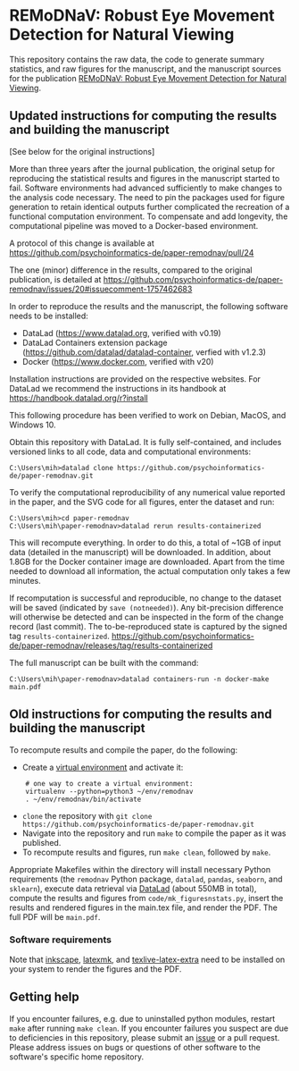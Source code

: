 # REMoDNaV: Robust Eye Movement Detection for Natural Viewing

This repository contains the raw data, the code to generate summary statistics, and raw figures for the manuscript, and the manuscript sources for the publication [REMoDNaV: Robust Eye Movement Detection for Natural Viewing](https://doi.org/10.1101/619254).

## Updated instructions for computing the results and building the manuscript

[See below for the original instructions]

More than three years after the journal publication, the original setup for
reproducing the statistical results and figures in the manuscript started to
fail.  Software environments had advanced sufficiently to make changes to the
analysis code necessary. The need to pin the packages used for figure
generation to retain identical outputs further complicated the recreation of a
functional computation environment. To compensate and add longevity, the
computational pipeline was moved to a Docker-based environment.

A protocol of this change is available at
https://github.com/psychoinformatics-de/paper-remodnav/pull/24

The one (minor) difference in the results, compared to the original
publication, is detailed at
https://github.com/psychoinformatics-de/paper-remodnav/issues/20#issuecomment-1757462683

In order to reproduce the results and the manuscript, the following software
needs to be installed:

- DataLad (https://www.datalad.org, verified with v0.19)
- DataLad Containers extension package (https://github.com/datalad/datalad-container, verfied with v1.2.3)
- Docker (https://www.docker.com, verified with v20)

Installation instructions are provided on the respective websites. For DataLad
we recommend the instructions in its handbook at
https://handbook.datalad.org/r?install

This following procedure has been verified to work on Debian, MacOS, and Windows 10.

Obtain this repository with DataLad. It is fully self-contained, and includes
versioned links to all code, data and computational environments:

```
C:\Users\mih>datalad clone https://github.com/psychoinformatics-de/paper-remodnav.git
```

To verify the computational reproducibility of any numerical value reported in the
paper, and the SVG code for all figures, enter the dataset and run:

```
C:\Users\mih>cd paper-remodnav
C:\Users\mih\paper-remodnav>datalad rerun results-containerized
```

This will recompute everything. In order to do this, a total of ~1GB of input data
(detailed in the manuscript) will be downloaded. In addition, about 1.8GB for the
Docker container image are downloaded. Apart from the time needed to download all
information, the actual computation only takes a few minutes.

If recomputation is successful and reproducible, no change to the dataset will be
saved (indicated by `save (notneeded)`). Any bit-precision difference will otherwise
be detected and can be inspected in the form of the change record (last commit).
The to-be-reproduced state is captured by the signed tag `results-containerized`.
https://github.com/psychoinformatics-de/paper-remodnav/releases/tag/results-containerized

The full manuscript can be built with the command:

```
C:\Users\mih\paper-remodnav>datalad containers-run -n docker-make main.pdf
```

## Old instructions for computing the results and building the manuscript

To recompute results and compile the paper, do the following:

- Create a [virtual environment](https://docs.python.org/3/tutorial/venv.html) and activate it:

```
    # one way to create a virtual environment:
    virtualenv --python=python3 ~/env/remodnav
    . ~/env/remodnav/bin/activate
```
 
- ``clone`` the repository with ``git clone https://github.com/psychoinformatics-de/paper-remodnav.git``
- Navigate into the repository and run ``make`` to compile the paper as it was published.
- To recompute results and figures, run ``make clean``, followed by ``make``.

Appropriate Makefiles within the directory will install necessary Python requirements (the ``remodnav`` Python package, ``datalad``, ``pandas``, ``seaborn``, and ``sklearn``), execute data retrieval via [DataLad](http://datalad.org) (about 550MB in total),
compute the results and figures from ``code/mk_figuresnstats.py``, insert the results and rendered figures in the
main.tex file, and render the PDF.
The full PDF will be ``main.pdf``.

### Software requirements

Note that [inkscape](https://inkscape.org/de/release/inkscape-0.92.4/), [latexmk](https://mg.readthedocs.io/latexmk.html),
  and [texlive-latex-extra](https://wiki.ubuntuusers.de/TeX_Live/) need to be installed on your system to render the figures and the PDF.

## Getting help

If you encounter failures, e.g. due to uninstalled python modules, restart ``make`` after running ``make clean``.
If you encounter failures you suspect are due to deficiencies in this repository, please submit an
[issue](https://github.com/psychoinformatics-de/paper-remodnav/issues/new) or a
pull request. Please address issues on bugs or questions of other software to the software's specific home repository.

